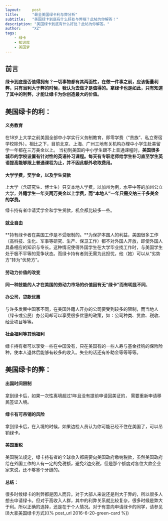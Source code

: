 ```yaml
---
layout:     post
title:      "最全美国绿卡利与弊分析"
subtitle:   "美国绿卡到底有什么好处与弊端？此帖为你解答！"
description: "美国绿卡到底有什么好处？此帖为你解答。"
author:     "XZ"
tags:
    - 绿卡
    - 知识库
    - 美国梦
---
```


## 前言

**绿卡到底是否值得拥有？一切事物都有其两面性，在做一件事之前，应该衡量利弊，只有当利大于弊的时候，我认为去做才是值得的。拿绿卡也是如此，只有知道了其中的利弊，才能让绿卡为你创造最大的价值。**

## 美国绿卡的利：

#### 义务教育

在18岁上大学之前美国全部中小学实行义务制教育，即零学费（“贵族”、私立寄宿学校除外）。相比之下，目前北京、上海、广州三地有关机构办理中小学生赴美留学一年都在三万美金以上。
当初到美国的中小学生跟不上普通课程时，**美国很多城市的学校设置有针对性的英语补习课程。每天有专职老师给学生补习直至学生英语提高能够跟上普通课程为止，并不因此额外收取费用。**

#### 大学学费，奖学金，以及学生贷款

上大学（含研究生、博士生）只交本地人学费。以加州为例，水平中等的加州公立大学，**外籍学生一年交两万美金以上学费，而“本地人”一年只需交纳三千多美金的学费。**

绿卡持有者申请奖学金和学生贷款，机会都比较多一些。

#### 就业自由

**持有绿卡者在美国工作是不受限制的。**为保护本国人的利益，美国很多工作（高科技、生化、军事等研究、生产、保卫工作）都不对外国人开放，即使外国人具备相应的知识与专长。这种情况使得外国学生在大学毕业找工作时，与美国学生处于极不平等的竞争状态。而绿卡持有者则无需为此担忧，他（她）可以从“劣势方”转为“优势方”。

#### 劳动力价值的改变

**同一种技能的人才在美国的劳动力市场的价值因有无“绿卡”而有明显不同**。

#### 办公司，贷款优惠

与许多发展中国家不同，在美国外籍人开办的公司要受到较多的限制，而当地人（绿卡或公民）办公司却可以享受很多优惠的政策，如：公司种类、贷款、税收、经营项目等等。

#### 社会福利等其他福利

绿卡持有者可以享受一些在中国没有，只在美国有的一些人寿与基金挂钩的保险险种，使本人退休后能够有较多的收入。失业的话还有补助金等等等等。


## 美国绿卡的弊：

#### 出国时间限制

拿到绿卡后，如果一次性离境超过1年且没有提前申请回美证的， 需要重新申请移民签证入境。

#### 绿卡有可吊销的风险

拿到绿卡后，在入境的时候，如果边检人员认为你可能已经不住在美国了，可以吊销绿卡。

#### 美国重税

美国税法规定，绿卡持有者的全球收入都需要向美国政府缴纳税款，虽然美国政府给在外国工作的人有一定的免税额，避免2边交税，但是那个额度对各位大款企业家来说，还不够塞个牙缝的。

#### 总结：

很多时候绿卡的利弊都是因人而异。对于大部人来说还是利大于弊的，所以很多人想去申请绿卡。但对于高收入人群，其中的利弊关系就比较复杂，很多时候是弊大于利。所以正确的选择，还是在于个人情况。对于有意向申请绿卡的同学，请参见[8大拿美国绿卡方式]({% post_url 2016-6-20-green-card %})